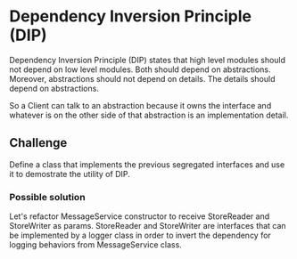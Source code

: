 # Dependency Inversion Principle (DIP)

Dependency Inversion Principle (DIP) states that high level modules should not depend on low level modules. Both should depend on abstractions. Moreover, abstractions should not depend on details. The details should depend on abstractions.

So a Client can talk to an abstraction because it owns the interface and whatever is on the other side of that abstraction is an implementation detail.

## Challenge

Define a class that implements the previous segregated interfaces and use it to demostrate the utility of DIP.

### Possible solution

Let's refactor MessageService constructor to receive StoreReader and StoreWriter as params. StoreReader and StoreWriter are interfaces that can be implemented by a logger class in order to invert the dependency for logging behaviors from MessageService class.
